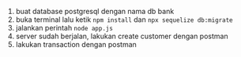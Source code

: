 1. buat database postgresql dengan nama db bank
2. buka terminal lalu ketik `npm install` dan `npx sequelize db:migrate`
3. jalankan perintah `node app.js`
4. server sudah berjalan, lakukan create customer dengan postman
5. lakukan transaction dengan postman
